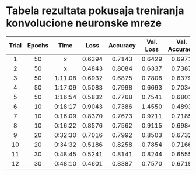 # Tabela rezultata pokusaja treniranja konvolucione neuronske mreze

|Trial| Epochs |  Time  | Loss | Accuracy| Val. Loss | Val. Accuracy| Test Loss | Test Accuracy|
|:---:|:------:|:------:|:----:|:-------:|:---------:|:------------:|:---------:|:------------:|
| 1   | 50     | x      |0.6394| 0.7143  | 0.6429    | 0.6971       | x         | x            |
| 2   | 50     | x      |0.4843| 0.8084  | 0.6337    | 0.7387       | x         | x            |  
| 3   | 50     |1:11:08 |0.6932| 0.6875  | 0.7808    | 0.6379       | 0.6736    | 0.7099       | 
| 4   | 50     |1:17:09 |0.5083| 0.7998  | 0.6693    | 0.7034       | 0.4436    | 0.8478       |
| 5   | 50     |1:16:54 |0.5832| 0.7768  | 0.7541    | 0.6801       | 0.5363    | 0.8526       |
| 6   | 10     |0:18:17 |0.9043| 0.7386  | 1.4550    | 0.4893       | 2.1120    | 0.3878       |
| 7   | 10     |0:16:09 |0.8370| 0.7673  | 0.9211    | 0.7185       | 0.7560    | 0.8301       |
| 8   | 10     |0:16:22 |0.8576| 0.7562  | 0.9115    | 0.6984       | 0.8189    | 0.8109       |
| 9   | 20     |0:32:30 |0.7016| 0.7992  | 0.8503    | 0.6732       | 0.9152    | 0.7292       |
| 10  | 20     |0:34:32 |0.5186| 0.8258  | 0.7854    | 0.7166       | 0.5149    | 0.8221       |
| 11  | 30     |0:48:45 |0.5241| 0.8141  | 0.8244    | 0.6555       | 0.5482    | 0.8397       |
| 12  | 30     |0:48:10 |0.4601| 0.8387  | 0.7570    | 0.6719       | 0.6860    | 0.7965       |
